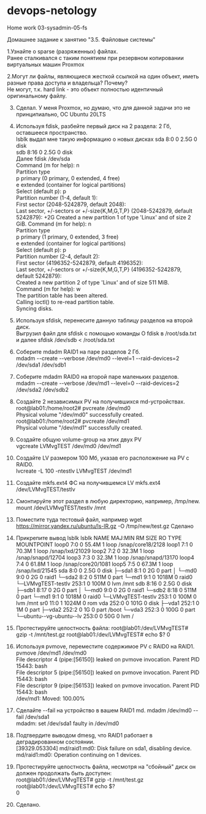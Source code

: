# devops-netology
Home work 03-sysadmin-05-fs

Домашнее задание к занятию "3.5. Файловые системы"  

1.Узнайте о sparse (разряженных) файлах.  
Ранее сталкивался с таким понятием при резервном копировании виртуальных машин Proxmox

2.Могут ли файлы, являющиеся жесткой ссылкой на один объект, иметь разные права доступа и владельца? Почему?  
Не могут, т.к. hard link - это объект полностью идентичный оригинальному файлу.  

3. Сделал. У меня Proxmox, но думаю, что для данной задачи это не принципиально, ОС Ubuntu 20LTS  
4. Используя fdisk, разбейте первый диск на 2 раздела: 2 Гб, оставшееся пространство.  
lsblk выдал мне такую информацию о новых дисках 
sda                         8:0    0  2.5G  0 disk  
sdb                         8:16   0  2.5G  0 disk  
Далее fdisk /dev/sda   
Command (m for help): n  
Partition type  
   p   primary (0 primary, 0 extended, 4 free)  
   e   extended (container for logical partitions)  
Select (default p): p  
Partition number (1-4, default 1):  
First sector (2048-5242879, default 2048):  
Last sector, +/-sectors or +/-size{K,M,G,T,P} (2048-5242879, default 5242879): +2G
Created a new partition 1 of type 'Linux' and of size 2 GiB.
Command (m for help): n  
Partition type  
   p   primary (1 primary, 0 extended, 3 free)  
   e   extended (container for logical partitions)  
Select (default p): p  
Partition number (2-4, default 2):  
First sector (4196352-5242879, default 4196352):  
Last sector, +/-sectors or +/-size{K,M,G,T,P} (4196352-5242879, default 5242879):  
Created a new partition 2 of type 'Linux' and of size 511 MiB.  
Command (m for help): w  
The partition table has been altered.  
Calling ioctl() to re-read partition table.  
Syncing disks.  

5. Используя sfdisk, перенесите данную таблицу разделов на второй диск.  
Выгрузил файл для sfdisk с помощью команды O fdisk в /root/sda.txt и далее sfdisk /dev/sdb < /root/sda.txt  
6. Соберите mdadm RAID1 на паре разделов 2 Гб.  
mdadm --create --verbose /dev/md0 --level=1 --raid-devices=2 /dev/sda1 /dev/sdb1  
7. Соберите mdadm RAID0 на второй паре маленьких разделов.  
mdadm --create --verbose /dev/md1 --level=0 --raid-devices=2 /dev/sda2 /dev/sdb2  
8. Создайте 2 независимых PV на получившихся md-устройствах.  
root@lab01:/home/root2# pvcreate /dev/md0  
  Physical volume "/dev/md0" successfully created.  
root@lab01:/home/root2# pvcreate /dev/md1  
  Physical volume "/dev/md1" successfully created.  
9. Создайте общую volume-group на этих двух PV  
vgcreate LVMvgTEST /dev/md0 /dev/md1  
10. Создайте LV размером 100 Мб, указав его расположение на PV с RAID0.  
lvcreate -L 100 -ntestlv  LVMvgTEST /dev/md1  
11. Создайте mkfs.ext4 ФС на получившемся LV
mkfs.ext4 /dev/LVMvgTEST/testlv  
12. Смонтируйте этот раздел в любую директорию, например, /tmp/new.
mount /dev/LVMvgTEST/testlv /mnt  
13. Поместите туда тестовый файл, например wget https://mirror.yandex.ru/ubuntu/ls-lR.gz -O /tmp/new/test.gz
Сделано
14. Прикрепите вывод lsblk
lsblk
NAME                      MAJ:MIN RM  SIZE RO TYPE  MOUNTPOINT
loop0                       7:0    0 55.4M  1 loop  /snap/core18/2128
loop1                       7:1    0 70.3M  1 loop  /snap/lxd/21029
loop2                       7:2    0 32.3M  1 loop  /snap/snapd/12704
loop3                       7:3    0 32.3M  1 loop  /snap/snapd/13170
loop4                       7:4    0 61.8M  1 loop  /snap/core20/1081
loop5                       7:5    0 67.3M  1 loop  /snap/lxd/21545
sda                         8:0    0  2.5G  0 disk
├─sda1                      8:1    0    2G  0 part
│ └─md0                     9:0    0    2G  0 raid1
└─sda2                      8:2    0  511M  0 part
  └─md1                     9:1    0 1018M  0 raid0
    └─LVMvgTEST-testlv    253:1    0  100M  0 lvm   /mnt
sdb                         8:16   0  2.5G  0 disk
├─sdb1                      8:17   0    2G  0 part
│ └─md0                     9:0    0    2G  0 raid1
└─sdb2                      8:18   0  511M  0 part
  └─md1                     9:1    0 1018M  0 raid0
    └─LVMvgTEST-testlv    253:1    0  100M  0 lvm   /mnt
sr0                        11:0    1 1024M  0 rom
vda                       252:0    0  101G  0 disk
├─vda1                    252:1    0    1M  0 part
├─vda2                    252:2    0    1G  0 part  /boot
└─vda3                    252:3    0  100G  0 part
  └─ubuntu--vg-ubuntu--lv 253:0    0   50G  0 lvm   /  
15. Протестируйте целостность файла:
root@lab01:/dev/LVMvgTEST#  gzip -t /mnt/test.gz
root@lab01:/dev/LVMvgTEST# echo $?
0
16. Используя pvmove, переместите содержимое PV с RAID0 на RAID1.
pvmove /dev/md1 /dev/md0  
File descriptor 4 (pipe:[56150]) leaked on pvmove invocation. Parent PID 15443: bash  
File descriptor 5 (pipe:[56150]) leaked on pvmove invocation. Parent PID 15443: bash  
File descriptor 9 (pipe:[56153]) leaked on pvmove invocation. Parent PID 15443: bash  
  /dev/md1: Moved: 100.00%  
17. Сделайте --fail на устройство в вашем RAID1 md.
mdadm /dev/md0 --fail /dev/sda1  
mdadm: set /dev/sda1 faulty in /dev/md0  
18. Подтвердите выводом dmesg, что RAID1 работает в деградированном состоянии.  
[39329.053304] md/raid1:md0: Disk failure on sda1, disabling device.  
               md/raid1:md0: Operation continuing on 1 devices.  
19. Протестируйте целостность файла, несмотря на "сбойный" диск он должен продолжать быть доступен:  
root@lab01:/dev/LVMvgTEST# gzip -t /mnt/test.gz  
root@lab01:/dev/LVMvgTEST# echo $?  
0  
20. Сделано.














